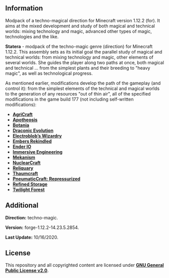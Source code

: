 ## Information

Modpack of a techno-magical direction for Minecraft version 1.12.2 (for). It aims at the mixed development and study of both magical and technical worlds: mixing technology and magic, advanced other types of magic, technologies and the like.

**Statera** - modpack of the techno-magic genre (direction) for Minecraft 1.12.2. This assembly sets as its initial goal the parallel study of magical and technical worlds: from mixing technology and magic, other elements of several worlds. She guides the player along two paths at once, both magical and technical ... from the simplest plants and their breeding to "heavy magic", as well as technological progress.

As mentioned earlier, modifications develop the path of the gameplay (and control it): from the simplest elements of the technical and magical worlds to the generation of any resources "out of thin air", all of the specified modifications in the game build 177 (not including self-written modifications):

* **[AgriCraft](https://www.curseforge.com/minecraft/mc-mods/agricraft)**
* **[Apotheosis](https://www.curseforge.com/minecraft/mc-mods/apotheosis)**
* **[Botania](https://www.curseforge.com/minecraft/mc-mods/botania)**
* **[Draconic Evolution](https://www.curseforge.com/minecraft/mc-mods/draconic-evolution)**
* **[Electroblob’s Wizardry](https://www.curseforge.com/minecraft/mc-mods/electroblobs-wizardry)**
* **[Embers Rekindled](https://www.curseforge.com/minecraft/mc-mods/embers-rekindled)**
* **[Ender IO](https://www.curseforge.com/minecraft/mc-mods/ender-io)**
* **[Immersive Engineering](https://www.curseforge.com/minecraft/mc-mods/immersive-engineering)**
* **[Mekanism](https://www.curseforge.com/minecraft/mc-mods/mekanism)**
* **[NuclearCraft](https://www.curseforge.com/minecraft/mc-mods/nuclearcraft-mod)**
* **[Reliquary](https://www.curseforge.com/minecraft/mc-mods/reliquary-v1-3)**
* **[Thaumcraft](https://www.curseforge.com/minecraft/mc-mods/thaumcraft)**
* **[PneumaticCraft: Repressurized](https://www.curseforge.com/minecraft/mc-mods/pneumaticcraft-repressurized)**
* **[Refined Storage](https://www.curseforge.com/minecraft/mc-mods/refined-storage)**
* **[Twilight Forest](https://www.curseforge.com/minecraft/mc-mods/the-twilight-forest)**

## Additional

**Direction:** techno-magic.

**Version:** forge-1.12.2-14.23.5.2854.

**Last Update:** 10/16/2020.

## License

This repository and all copyrighted content are licensed under **[GNU General Public License v2.0](https://github.com/Avandelta/Statera/blob/main/LICENSE)**.
